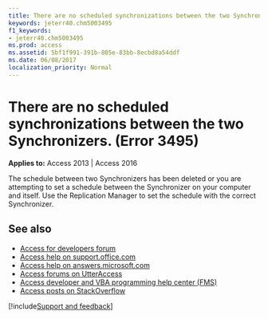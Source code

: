 ```yaml
---
title: There are no scheduled synchronizations between the two Synchronizers. (Error 3495)
keywords: jeterr40.chm5003495
f1_keywords:
- jeterr40.chm5003495
ms.prod: access
ms.assetid: 5bf1f991-391b-805e-83bb-8ecbd8a54ddf
ms.date: 06/08/2017
localization_priority: Normal
---
```



# There are no scheduled synchronizations between the two Synchronizers. (Error 3495)

  

**Applies to:** Access 2013 | Access 2016

The schedule between two Synchronizers has been deleted or you are attempting to set a schedule between the Synchronizer on your computer and itself. Use the Replication Manager to set the schedule with the correct Synchronizer.

## See also

- [Access for developers forum](https://social.msdn.microsoft.com/Forums/office/home?forum=accessdev)
- [Access help on support.office.com](https://support.office.com/search/results?query=Access)
- [Access help on answers.microsoft.com](https://answers.microsoft.com/)
- [Access forums on UtterAccess](https://www.utteraccess.com/forum/index.php?act=idx)
- [Access developer and VBA programming help center (FMS)](https://www.fmsinc.com/MicrosoftAccess/developer/)
- [Access posts on StackOverflow](https://stackoverflow.com/questions/tagged/ms-access)

[!include[Support and feedback](~/includes/feedback-boilerplate.md)]